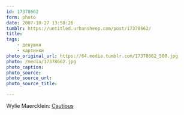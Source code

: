 ```yaml
---
id: 17378662
form: photo
date: 2007-10-27 13:58:26
tumblr: https://untitled.urbansheep.com/post/17378662/
title:
tags:
    - девушки
    - картинки
photo_original_url: https://64.media.tumblr.com/17378662_500.jpg
photo: /media/17378662.jpg
photo_caption: 
photo_source:
photo_source_url:
photo_source_title:

---
```


<p>Wylie Maercklein: <a href="http://flickr.com/photos/castlephotos/1708062264/in/set-72157594315222988">Cautious</a></p>
